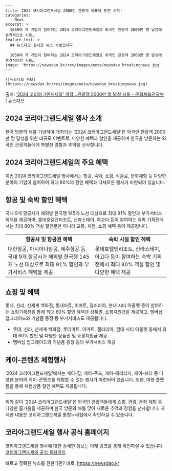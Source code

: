     ---
    title: 2024 코리아그랜드세일 2000만 관광객 목표에 도전 시작!
    categories:
      - News
    excerpt: >
      1650여 개 기업이 참여하는 2024 코리아그랜드세일로 외국인 관광객 2000만 명 달성에 본격적으로 시동…
    feature_text: >
      ## 뉴스다오 실시간 뉴스 속보입니다.
    
      1650여 개 기업이 참여하는 2024 코리아그랜드세일로 외국인 관광객 2000만 명 달성에 본격적으로 시동…
    image: 'https://newsdao.kr/res/images/meta/newsdao_breakingnews.jpg'
    ---
    
    ![뉴스다오 속보](httpss://newsdao.kr/res/images/meta/newsdao_breakingnews.jpg)

<p>출처: <a href="httpss://newsdao.kr/2974" rel="dofollow">‘2024 코리아그랜드세일’ 개막…관광객 2000만 명 달성 시동 - 문화체육관광부</a> | 뉴스다오</p>

<h2 data-ke-size="size26">2024 코리아그랜드세일 행사 소개</h2>
<p data-ke-size="size16">한국 방문의 해를 기념하여 개최되는 '2024 코리아그랜드세일'은 외국인 관광객 2000만 명 달성을 위한 대규모 이벤트로, 다양한 혜택과 할인을 제공하며 한국을 방문하는 외국인 관광객들에게 특별한 경험과 추억을 선사합니다.</p>

<h2 data-ke-size="size26">2024 코리아그랜드세일의 주요 혜택</h2>
<p data-ke-size="size16">이번 2024 코리아그랜드세일 행사에서는 항공, 숙박, 쇼핑, 식음료, 문화체험 등 다양한 분야의 기업이 참여하여 최대 80%의 할인 혜택과 다채로운 행사가 마련되어 있습니다.</p>

<h2 data-ke-size="size26">항공 및 숙박 할인 혜택</h2>
<p data-ke-size="size16">국내 9개 항공사가 해외발 한국행 145개 노선 대상으로 최대 91% 할인과 부가서비스 혜택을 제공하며, 롯데호텔앤리조트, 신라스테이, 아고다 등이 참여하는 숙박 기획전에서는 최대 80% 객실 할인뿐만 아니라 교통, 체험, 쇼핑 혜택 등이 제공됩니다.</p>

<table>
  <tr>
    <td style="text-align: center; height: 17px;"><b>항공사 및 항공권 혜택</b></td>
    <td style="text-align: center; height: 17px;"><b>숙박 시설 할인 혜택</b></td>
  </tr>
  <tr>
    <td>대한항공, 아시아나항공, 제주항공 등 국내 9개 항공사가 해외발 한국행 145개 노선 대상으로 최대 91% 할인과 부가서비스 혜택을 제공</td>
    <td>롯데호텔앤리조트, 신라스테이, 아고다 등이 참여하는 숙박 기획전에서 최대 80% 객실 할인 및 다양한 혜택 제공</td>
  </tr>
</table>

<h2 data-ke-size="size26">쇼핑 및 혜택</h2>
<p data-ke-size="size16">롯데, 신라, 신세계 백화점, 롯데마트, 이마트, 갤러리아, 현대 시티 아울렛 등이 참여하는 쇼핑기획전을 통해 최대 60% 할인 혜택과 상품권, 쇼핑지원금을 제공하고, 멤버십 업그레이드와 기념품 증정 등 부가서비스도 제공됩니다.</p>

<ul>
  <li>롯데, 신라, 신세계 백화점, 롯데마트, 이마트, 갤러리아, 현대 시티 아울렛 등에서 최대 60% 할인 및 다양한 상품권 및 쇼핑지원금 제공</li>
  <li>멤버십 업그레이드와 기념품 증정 등의 부가서비스 제공</li>
</ul>

<h2 data-ke-size="size26">케이-콘텐츠 체험행사</h2>
<p data-ke-size="size16">‘2024 코리아그랜드세일’에서는 케이-팝, 케이-푸드, 케이-헤리티지, 케이-뷰티 등 다양한 분야의 케이-콘텐츠를 체험할 수 있는 행사가 마련되어 있습니다. 또한, 여행 플랫폼을 통해 체험상품 할인 혜택도 제공됩니다.</p>

<hr>
<p data-ke-size="size16">위와 같이 '2024 코리아그랜드세일'은 외국인 관광객들에게 쇼핑, 관광, 문화 체험 등 다양한 즐거움을 제공하며 한국 방문의 해를 맞아 새로운 추억과 경험을 선사합니다. 자세한 내용은 코리아그랜드세일 통합누리집에서 확인하실 수 있습니다.</p>
<h2 data-ke-size="size26">코리아그랜드세일 행사 공식 홈페이지</h2>
<p data-ke-size="size16">코리아그랜드세일 행사에 대한 상세한 정보는 아래 링크를 통해 확인하실 수 있습니다.<br>
  <a href="httpss://en.koreagrandsale.co.kr">코리아그랜드세일 공식 홈페이지</a>
</p>
 

빠르고 정확한 뉴스를 원한다면? 바로, <a href="httpss://newsdao.kr" rel="dofollow">httpss://newsdao.kr</a>


    